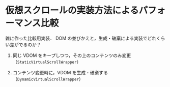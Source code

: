 # 仮想スクロールの実装方法によるパフォーマンス比較

雑に作った比較用実装．
DOM の並びかえと，生成・破棄による実装でどれくらい差がでるのか？

1. 同じ VDOM をキープしつつ，その上のコンテンツのみ変更（`StaticVirtualScrollWrapper`）

2. コンテンツ変更時に，VDOM を生成・破棄する（`DynamicVirtualScrollWrapper`）
